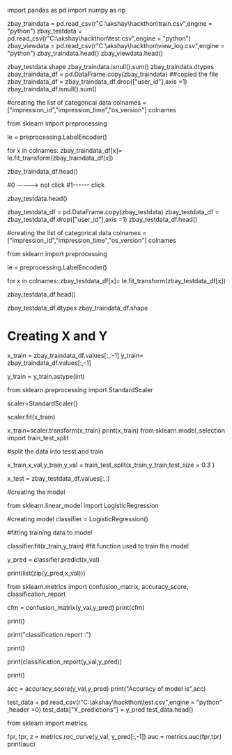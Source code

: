 import pandas as pd
import numpy as np

zbay_traindata = pd.read_csv(r"C:\akshay\hackthon\train.csv",engine = "python")
zbay_testdata = pd.read_csv(r"C:\akshay\hackthon\test.csv",engine = "python")
zbay_viewdata = pd.read_csv(r"C:\akshay\hackthon\view_log.csv",engine = "python")
zbay_traindata.head()
zbay_viewdata.head()

zbay_testdata.shape
zbay_traindata.isnull().sum()
zbay_traindata.dtypes
zbay_traindata_df = pd.DataFrame.copy(zbay_traindata) ##copied the file
zbay_traindata_df = zbay_traindata_df.drop(["user_id"],axis =1)
zbay_traindata_df.isnull().sum()


#creating the list of categorical data
colnames = ["impression_id","impression_time","os_version"]
colnames


from sklearn import preprocessing

le = preprocessing.LabelEncoder()

for x in colnames:
    zbay_traindata_df[x]= le.fit_transform(zbay_traindata_df[x])
    
zbay_traindata_df.head()


#0  -----> not click
#1------ click


zbay_testdata.head()

zbay_testdata_df = pd.DataFrame.copy(zbay_testdata)
zbay_testdata_df = zbay_testdata_df.drop(["user_id"],axis =1)
zbay_testdata_df.head()


#creating the list of categorical data
colnames = ["impression_id","impression_time","os_version"]
colnames

from sklearn import preprocessing

le = preprocessing.LabelEncoder()

for x in colnames:
    zbay_testdata_df[x]= le.fit_transform(zbay_testdata_df[x])
    
zbay_testdata_df.head()

zbay_testdata_df.dtypes
zbay_traindata_df.shape


# Creating X and Y


x_train = zbay_traindata_df.values[:,:-1]
y_train= zbay_traindata_df.values[:,-1]

y_train = y_train.astype(int)

from sklearn.preprocessing import StandardScaler

scaler=StandardScaler()

scaler.fit(x_train)

x_train=scaler.transform(x_train)
print(x_train)
from sklearn.model_selection import train_test_split


#split the data into tesst and train

x_train,x_val,y_train,y_val = train_test_split(x_train,y_train,test_size = 0.3 )


x_test = zbay_testdata_df.values[:,:]

#creating the model

from sklearn.linear_model import LogisticRegression

#creating model
classifier = LogisticRegression()

#fitting training data to model

classifier.fit(x_train,y_train) #fit function used to train the model

y_pred = classifier.predict(x_val)


print(list(zip(y_pred,x_val)))

from sklearn.metrics import confusion_matrix, accuracy_score, classification_report

cfm = confusion_matrix(y_val,y_pred)
print(cfm)

print()


print("classification report :")

print()

print(classification_report(y_val,y_pred))

print()

acc = accuracy_score(y_val,y_pred)
print("Accuracy of model is",acc)



test_data  = pd.read_csv(r"C:\akshay\hackthon\test.csv",engine = "python" ,header =0)
test_data["Y_predictions"] =  y_pred
test_data.head()

from sklearn import metrics

fpr, tpr, z = metrics.roc_curve(y_val, y_pred[:,-1])
auc = metrics.auc(fpr,tpr)
print(auc)

